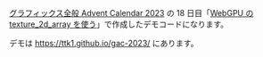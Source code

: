 [グラフィックス全般 Advent Calendar 2023](https://qiita.com/advent-calendar/2023/graphics) の 18 日目「[WebGPU の texture_2d_array を使う](https://blog.ttk1.net/2023/12/18/WebGPU_%E3%81%AE_texture_2d_array_%E3%82%92%E4%BD%BF%E3%81%86)」で作成したデモコードになります。

デモは https://ttk1.github.io/gac-2023/ にあります。
